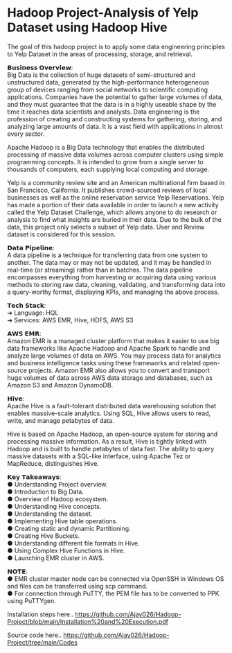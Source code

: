 # Hadoop Project-Analysis of Yelp Dataset using Hadoop Hive

The goal of this hadoop project is to apply some data engineering principles to Yelp Dataset in the areas of processing, storage, and retrieval.  

𝗕𝘂𝘀𝗶𝗻𝗲𝘀𝘀 𝗢𝘃𝗲𝗿𝘃𝗶𝗲𝘄:  
Big Data is the collection of huge datasets of semi-structured and unstructured data, generated by the high-performance heterogeneous group of devices ranging from social networks to scientific computing applications. Companies have the potential to gather large volumes of data, and they must guarantee that the data is in a highly useable shape by the time it reaches data scientists and analysts. Data engineering is the profession of creating and constructing systems for gathering, storing, and analyzing large amounts of data. It is a vast field with applications in almost every sector.  

Apache Hadoop is a Big Data technology that enables the distributed processing of massive data volumes across computer clusters using simple programming concepts. It is intended to grow from a single server to thousands of computers, each supplying local computing and storage.  

Yelp is a community review site and an American multinational firm based in San Francisco, California. It publishes crowd-sourced reviews of local businesses as well as the online reservation service Yelp Reservations. Yelp has made a portion of their data available in order to launch a new activity called the Yelp Dataset Challenge, which allows anyone to do research or analysis to find what insights are buried in their data. Due to the bulk of the data, this project only selects a subset of Yelp data. User and Review dataset is considered for this session.  

𝗗𝗮𝘁𝗮 𝗣𝗶𝗽𝗲𝗹𝗶𝗻𝗲:  
A data pipeline is a technique for transferring data from one system to another. The data may or may not be updated, and it may be handled in real-time (or streaming) rather than in batches. The data pipeline encompasses everything from harvesting or acquiring data using various methods to storing raw data, cleaning, validating, and transforming data into a query-worthy format, displaying KPIs, and managing the above process.  

𝗧𝗲𝗰𝗵 𝗦𝘁𝗮𝗰𝗸:  
➔ Language: HQL  
➔ Services: AWS EMR, Hive, HDFS, AWS S3  

𝗔𝗪𝗦 𝗘𝗠𝗥:  
Amazon EMR is a managed cluster platform that makes it easier to use big data frameworks like Apache Hadoop and Apache Spark to handle and analyze large volumes of data on AWS. You may process data for analytics and business intelligence tasks using these frameworks and related open-source projects. Amazon EMR also allows you to convert and transport huge volumes of data across AWS data storage and databases, such as Amazon S3 and Amazon DynamoDB.  

𝗛𝗶𝘃𝗲:  
Apache Hive is a fault-tolerant distributed data warehousing solution that enables massive-scale analytics. Using SQL, Hive allows users to read, write, and manage petabytes of data.  

Hive is based on Apache Hadoop, an open-source system for storing and processing massive information. As a result, Hive is tightly linked with Hadoop and is built to handle petabytes of data fast. The ability to query massive datasets with a SQL-like interface, using Apache Tez or MapReduce, distinguishes Hive.  

𝗞𝗲𝘆 𝗧𝗮𝗸𝗲𝗮𝘄𝗮𝘆𝘀:  
● Understanding Project overview.  
● Introduction to Big Data.  
● Overview of Hadoop ecosystem.  
● Understanding Hive concepts.  
● Understanding the dataset.  
● Implementing Hive table operations.  
● Creating static and dynamic Partitioning.  
● Creating Hive Buckets.  
● Understanding different file formats in Hive.  
● Using Complex Hive Functions in Hive.  
● Launching EMR cluster in AWS.  

𝗡𝗢𝗧𝗘:  
● EMR cluster master node can be connected via OpenSSH in Windows OS and files can be transferred using scp command.  
● For connection through PuTTY, the PEM file has to be converted to PPK using PuTTYgen.  

Installation steps here..
https://github.com/Ajay026/Hadoop-Project/blob/main/Installation%20and%20Execution.pdf  

Source code here..
https://github.com/Ajay026/Hadoop-Project/tree/main/Codes  
